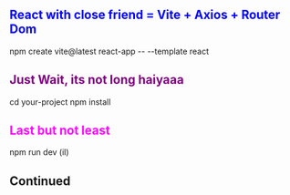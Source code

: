 ## <span style="color:blue">React with close friend =  Vite + Axios + Router Dom</span>

npm create vite@latest react-app -- --template react

## <span style="color:purple"> Just Wait, its not long haiyaaa</span>

cd your-project
npm install

## <span style="color:magenta">Last but not least</span>

npm run dev (il)

## Continued
